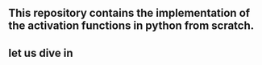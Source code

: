 ## This repository contains the implementation of the activation functions in python from scratch.

## let us dive in

